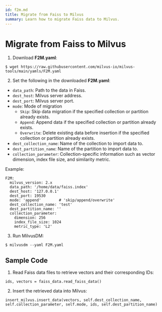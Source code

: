 ```yaml
---
id: f2m.md
title: Migrate from Faiss to Milvus
summary: Learn how to migrate Faiss data to Milvus.
---
```


# Migrate from Faiss to Milvus

1. Download **F2M.yaml**:

```
$ wget https://raw.githubusercontent.com/milvus-io/milvus-tools/main/yamls/F2M.yaml
```

2. Set the following in the downloaded **F2M.yaml**:
- `data_path`: Path to the data in Faiss.
- `dest_host`: Milvus server address.
- `dest_port`: Milvus server port.
- `mode`: Mode of migration
  - `Skip`: Skip data migration if the specified collection or partition already exists.
  - `Append`: Append data if the specified collection or partition already exists.
  - `Overwrite`: Delete existing data before insertion if the specified collection or partition already exists.
- `dest_collection_name`: Name of the collection to import data to.
- `dest_partition_name`: Name of the partition to import data to.
- `collection_parameter`: Collection-specific information such as vector dimension, index file size, and similarity metric.

Example:

```
F2M:
  milvus_version: 2.x
  data_path: '/home/data/faiss.index'
  dest_host: '127.0.0.1'
  dest_port: 19530
  mode: 'append'        # 'skip/append/overwrite'
  dest_collection_name: 'test'
  dest_partition_name: ''
  collection_parameter:
    dimension: 256
    index_file_size: 1024
    metric_type: 'L2'
```

3. Run MilvusDM:

```
$ milvusdm --yaml F2M.yaml
```

## Sample Code

1. Read Faiss data files to retrieve vectors and their corresponding IDs:

```
ids, vectors = faiss_data.read_faiss_data()
```

2. Insert the retrieved data into Milvus:

```
insert_milvus.insert_data(vectors, self.dest_collection_name, self.collection_parameter, self.mode, ids, self.dest_partition_name)
```
